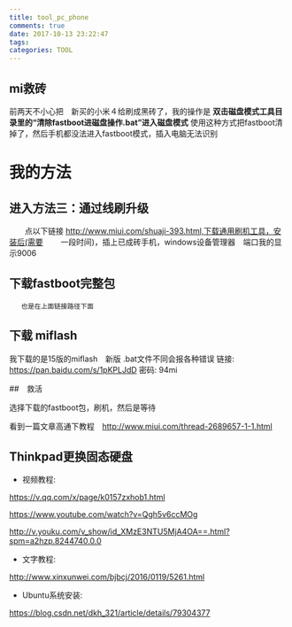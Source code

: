 ```yaml
---
title: tool_pc_phone
comments: true
date: 2017-10-13 23:22:47
tags:
categories: TOOL  
---
```


##  mi救砖

前两天不小心把　新买的小米４给刷成黑砖了，我的操作是
**双击磁盘模式工具目录里的“清除fastboot进磁盘操作.bat”进入磁盘模式** 
 使用这种方式把fastboot清掉了，然后手机都没法进入fastboot模式，插入电脑无法识别

#  我的方法 

##  进入方法三：通过线刷升级

　　点以下链接 http://www.miui.com/shuaji-393.html,下载通用刷机工具，安装后(需要
　　一段时间)，插上已成砖手机，windows设备管理器　端口我的显示9006
　　
## 下载fastboot完整包
       也是在上面链接路径下面

##  下载 miflash

   我下载的是15版的miflash　新版 .bat文件不同会报各种错误
    链接: https://pan.baidu.com/s/1pKPLJdD 密码: 94mi

##　救活

  选择下载的fastboot包，刷机，然后是等待

   看到一篇文章高通下教程　http://www.miui.com/thread-2689657-1-1.html



##  Thinkpad更换固态硬盘　　

* 视频教程:

https://v.qq.com/x/page/k0157zxhob1.html

https://www.youtube.com/watch?v=Qgh5v6ccMOg

http://v.youku.com/v_show/id_XMzE3NTU5MjA4OA==.html?spm=a2hzp.8244740.0.0

* 文字教程:

http://www.xinxunwei.com/bjbcj/2016/0119/5261.html

* Ubuntu系统安装:

https://blog.csdn.net/dkh_321/article/details/79304377




　　

